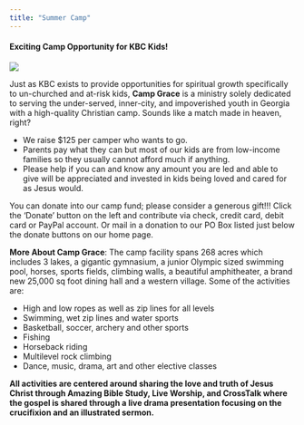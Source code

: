 ```yaml
---
title: "Summer Camp"
---
```


#### Exciting Camp Opportunity for KBC Kids!

<img src="/test/images/summercamp.webp">

Just as KBC exists to provide opportunities for spiritual growth specifically to un-churched and at-risk kids, **Camp Grace** is a ministry solely dedicated to serving the under-served, inner-city, and impoverished youth in Georgia with a high-quality Christian camp. Sounds like a match made in heaven, right?


- We raise $125 per camper who wants to go.
- Parents pay what they can but most of our kids are from low-income families so they usually cannot afford much if anything.
- Please help if you can and know any amount you are led and able to give will be appreciated and invested in kids being loved and cared for as Jesus would.

You can donate into our camp fund; please consider a generous gift!!! Click the ‘Donate’ button on the left and contribute via check, credit card, debit card or PayPal account. Or mail in a donation to our PO Box listed just below the donate buttons on our home page.

**More About Camp Grace**: The camp facility spans 268 acres which includes 3 lakes, a gigantic gymnasium, a junior Olympic sized swimming pool, horses, sports fields, climbing walls, a beautiful amphitheater, a brand new 25,000 sq foot dining hall and a western village. Some of the activities are:

- High and low ropes as well as zip lines for all levels
- Swimming, wet zip lines and water sports
- Basketball, soccer, archery and other sports
- Fishing
- Horseback riding
- Multilevel rock climbing
- Dance, music, drama, art and other elective classes

**All activities are centered around sharing the love and truth of Jesus Christ through Amazing Bible Study, Live Worship, and CrossTalk where the gospel is shared through a live drama presentation focusing on the crucifixion and an illustrated sermon.**

